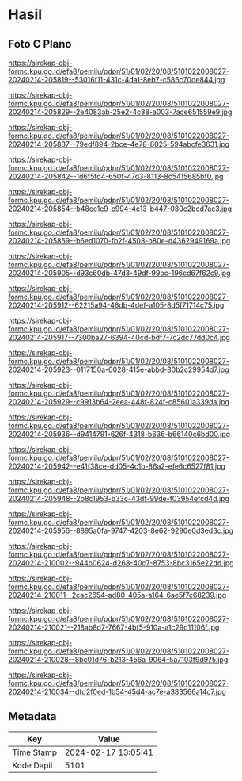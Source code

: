 # Hasil

## Foto C Plano

https://sirekap-obj-formc.kpu.go.id/efa8/pemilu/pdpr/51/01/02/20/08/5101022008027-20240214-205819--53016f11-431c-4da1-8eb7-c586c70de844.jpg

https://sirekap-obj-formc.kpu.go.id/efa8/pemilu/pdpr/51/01/02/20/08/5101022008027-20240214-205829--2e4083ab-25e2-4c88-a003-7ace651559e9.jpg

https://sirekap-obj-formc.kpu.go.id/efa8/pemilu/pdpr/51/01/02/20/08/5101022008027-20240214-205837--79edf894-2bce-4e78-8025-594abcfe3631.jpg

https://sirekap-obj-formc.kpu.go.id/efa8/pemilu/pdpr/51/01/02/20/08/5101022008027-20240214-205842--1d6f5fd4-650f-47d3-8113-8c5415685bf0.jpg

https://sirekap-obj-formc.kpu.go.id/efa8/pemilu/pdpr/51/01/02/20/08/5101022008027-20240214-205854--b48ee1e9-c994-4c13-b447-080c2bcd7ac3.jpg

https://sirekap-obj-formc.kpu.go.id/efa8/pemilu/pdpr/51/01/02/20/08/5101022008027-20240214-205859--b6ed1070-fb2f-4508-b80e-d4362949169a.jpg

https://sirekap-obj-formc.kpu.go.id/efa8/pemilu/pdpr/51/01/02/20/08/5101022008027-20240214-205905--d93c60db-47d3-49df-99bc-196cd67f62c9.jpg

https://sirekap-obj-formc.kpu.go.id/efa8/pemilu/pdpr/51/01/02/20/08/5101022008027-20240214-205912--62215a94-46db-4def-a105-8d5f71714c75.jpg

https://sirekap-obj-formc.kpu.go.id/efa8/pemilu/pdpr/51/01/02/20/08/5101022008027-20240214-205917--7300ba27-6394-40cd-bdf7-7c2dc77dd0c4.jpg

https://sirekap-obj-formc.kpu.go.id/efa8/pemilu/pdpr/51/01/02/20/08/5101022008027-20240214-205923--0117150a-0028-415e-abbd-80b2c29954d7.jpg

https://sirekap-obj-formc.kpu.go.id/efa8/pemilu/pdpr/51/01/02/20/08/5101022008027-20240214-205929--c9913b64-2eea-448f-824f-c85601a339da.jpg

https://sirekap-obj-formc.kpu.go.id/efa8/pemilu/pdpr/51/01/02/20/08/5101022008027-20240214-205936--d9414791-626f-4318-b636-b66140c6bd00.jpg

https://sirekap-obj-formc.kpu.go.id/efa8/pemilu/pdpr/51/01/02/20/08/5101022008027-20240214-205942--e41f38ce-dd05-4c1b-86a2-efe6c6527f81.jpg

https://sirekap-obj-formc.kpu.go.id/efa8/pemilu/pdpr/51/01/02/20/08/5101022008027-20240214-205948--2b8c1953-b33c-43df-99de-f03954efcd4d.jpg

https://sirekap-obj-formc.kpu.go.id/efa8/pemilu/pdpr/51/01/02/20/08/5101022008027-20240214-205956--8895a0fa-9747-4203-8e62-9290e0d3ed3c.jpg

https://sirekap-obj-formc.kpu.go.id/efa8/pemilu/pdpr/51/01/02/20/08/5101022008027-20240214-210002--944b0624-d268-40c7-8753-8bc3165e22dd.jpg

https://sirekap-obj-formc.kpu.go.id/efa8/pemilu/pdpr/51/01/02/20/08/5101022008027-20240214-210011--2cac2654-ad80-405a-a164-6ae5f7c68239.jpg

https://sirekap-obj-formc.kpu.go.id/efa8/pemilu/pdpr/51/01/02/20/08/5101022008027-20240214-210021--218ab8d7-7667-4bf5-910a-a1c29d11106f.jpg

https://sirekap-obj-formc.kpu.go.id/efa8/pemilu/pdpr/51/01/02/20/08/5101022008027-20240214-210028--8bc01d76-b213-456a-9064-5a7103f9d975.jpg

https://sirekap-obj-formc.kpu.go.id/efa8/pemilu/pdpr/51/01/02/20/08/5101022008027-20240214-210034--dfd2f0ed-1b54-45d4-ac7e-a383566a14c7.jpg


## Metadata

| Key        | Value               |
| ---------- | ------------------- |
| Time Stamp | 2024-02-17 13:05:41 |
| Kode Dapil | 5101                |



